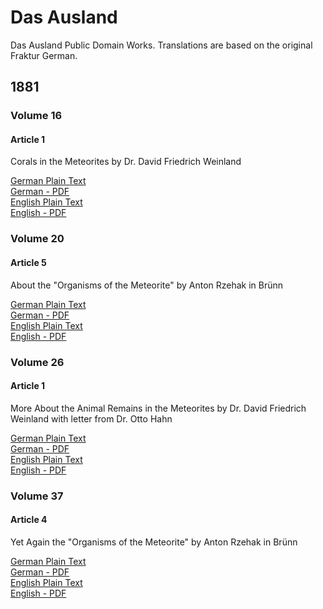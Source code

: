 # Das Ausland
Das Ausland Public Domain Works. Translations are based on the original Fraktur German.

## 1881

### Volume 16

#### Article 1

Corals in the Meteorites by Dr. David Friedrich Weinland

[German Plain Text](1881/16/1/full-text-german.md)  
[German - PDF](https://cdn.solaranamnesis.com/DasAusland/1881/16/1/Korallen-in-Meteorsteinen.pdf)  
[English Plain Text](1881/16/1/full-text-english.md)  
[English - PDF](https://cdn.solaranamnesis.com/DasAusland/1881/16/1/Corals-in-the-Meteorites.pdf)  

### Volume 20

#### Article 5

About the "Organisms of the Meteorite" by Anton Rzehak in Brünn

[German Plain Text](1881/20/5/full-text-german.md)  
[German - PDF](https://cdn.solaranamnesis.com/DasAusland/1881/20/5/Uber-die-Organismen-der-Meteorite.pdf)  
[English Plain Text](1881/20/5/full-text-english.md)  
[English - PDF](https://cdn.solaranamnesis.com/DasAusland/1881/20/5/About-the-Organisms-of-the-Meteorite.pdf)  

### Volume 26

#### Article 1

More About the Animal Remains in the Meteorites by Dr. David Friedrich Weinland with letter from Dr. Otto Hahn

[German Plain Text](1881/26/1/full-text-german.md)  
[German - PDF](https://cdn.solaranamnesis.com/DasAusland/1881/26/1/Weiteres-uber-die-Tierreste-in-Meteoriten.pdf)  
[English Plain Text](1881/26/1/full-text-english.md)  
[English - PDF](https://cdn.solaranamnesis.com/DasAusland/1881/26/1/More-About-the-Animal-Remains-in-the-Meteorites.pdf)  

### Volume 37

#### Article 4

Yet Again the "Organisms of the Meteorite" by Anton Rzehak in Brünn

[German Plain Text](1881/37/4/full-text-german.md)  
[German - PDF]()  
[English Plain Text](1881/37/4/full-text-english.md)  
[English - PDF]()  
